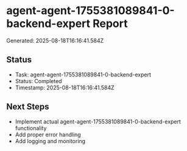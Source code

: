 # agent-agent-1755381089841-0-backend-expert Report

Generated: 2025-08-18T16:16:41.584Z

## Status
- Task: agent-agent-1755381089841-0-backend-expert
- Status: Completed
- Timestamp: 2025-08-18T16:16:41.584Z

## Next Steps
- Implement actual agent-agent-1755381089841-0-backend-expert functionality
- Add proper error handling
- Add logging and monitoring
